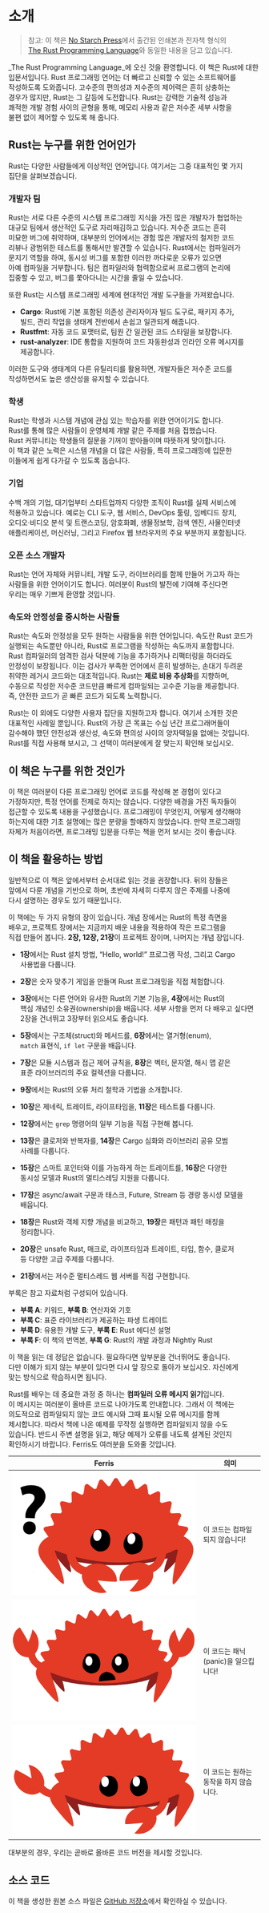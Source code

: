# 소개

> 참고: 이 책은 [No Starch Press][nsp]에서 출간된 인쇄본과 전자책 형식의  
> [The Rust Programming Language][nsprust]와 동일한 내용을 담고 있습니다.  

[nsprust]: https://nostarch.com/rust-programming-language-2nd-edition  
[nsp]: https://nostarch.com/  

_The Rust Programming Language_에 오신 것을 환영합니다. 이 책은 Rust에 대한  
입문서입니다. Rust 프로그래밍 언어는 더 빠르고 신뢰할 수 있는 소프트웨어를  
작성하도록 도와줍니다. 고수준의 편의성과 저수준의 제어력은 흔히 상충하는  
경우가 많지만, Rust는 그 갈등에 도전합니다. Rust는 강력한 기술적 성능과  
쾌적한 개발 경험 사이의 균형을 통해, 메모리 사용과 같은 저수준 세부 사항을  
불편 없이 제어할 수 있도록 해 줍니다.  

## Rust는 누구를 위한 언어인가

Rust는 다양한 사람들에게 이상적인 언어입니다. 여기서는 그중 대표적인 몇 가지  
집단을 살펴보겠습니다.  

### 개발자 팀

Rust는 서로 다른 수준의 시스템 프로그래밍 지식을 가진 많은 개발자가 협업하는  
대규모 팀에서 생산적인 도구로 자리매김하고 있습니다. 저수준 코드는 흔히  
미묘한 버그에 취약하며, 대부분의 언어에서는 경험 많은 개발자의 철저한 코드  
리뷰나 광범위한 테스트를 통해서만 발견할 수 있습니다. Rust에서는 컴파일러가  
문지기 역할을 하여, 동시성 버그를 포함한 이러한 까다로운 오류가 있으면  
아예 컴파일을 거부합니다. 팀은 컴파일러와 협력함으로써 프로그램의 논리에  
집중할 수 있고, 버그를 쫓아다니는 시간을 줄일 수 있습니다.  

또한 Rust는 시스템 프로그래밍 세계에 현대적인 개발 도구들을 가져왔습니다.  

- **Cargo**: Rust에 기본 포함된 의존성 관리자이자 빌드 도구로, 패키지 추가,  
  빌드, 관리 작업을 생태계 전반에서 손쉽고 일관되게 해줍니다.  
- **Rustfmt**: 자동 코드 포맷터로, 팀원 간 일관된 코드 스타일을 보장합니다.  
- **rust-analyzer**: IDE 통합을 지원하여 코드 자동완성과 인라인 오류 메시지를  
  제공합니다.  

이러한 도구와 생태계의 다른 유틸리티를 활용하면, 개발자들은 저수준 코드를  
작성하면서도 높은 생산성을 유지할 수 있습니다.  

### 학생

Rust는 학생과 시스템 개념에 관심 있는 학습자를 위한 언어이기도 합니다.  
Rust를 통해 많은 사람들이 운영체제 개발 같은 주제를 처음 접했습니다.  
Rust 커뮤니티는 학생들의 질문을 기꺼이 받아들이며 따뜻하게 맞이합니다.  
이 책과 같은 노력은 시스템 개념을 더 많은 사람들, 특히 프로그래밍에 입문한  
이들에게 쉽게 다가갈 수 있도록 돕습니다.  

### 기업

수백 개의 기업, 대기업부터 스타트업까지 다양한 조직이 Rust를 실제 서비스에  
적용하고 있습니다. 예로는 CLI 도구, 웹 서비스, DevOps 툴링, 임베디드 장치,  
오디오·비디오 분석 및 트랜스코딩, 암호화폐, 생물정보학, 검색 엔진, 사물인터넷  
애플리케이션, 머신러닝, 그리고 Firefox 웹 브라우저의 주요 부분까지 포함됩니다.  

### 오픈 소스 개발자

Rust는 언어 자체와 커뮤니티, 개발 도구, 라이브러리를 함께 만들어 가고자 하는  
사람들을 위한 언어이기도 합니다. 여러분이 Rust의 발전에 기여해 주신다면  
우리는 매우 기쁘게 환영할 것입니다.  

### 속도와 안정성을 중시하는 사람들

Rust는 속도와 안정성을 모두 원하는 사람들을 위한 언어입니다. 속도란 Rust 코드가  
실행되는 속도뿐만 아니라, Rust로 프로그램을 작성하는 속도까지 포함합니다.  
Rust 컴파일러의 엄격한 검사 덕분에 기능을 추가하거나 리팩터링을 하더라도  
안정성이 보장됩니다. 이는 검사가 부족한 언어에서 흔히 발생하는, 손대기 두려운  
취약한 레거시 코드와는 대조적입니다. Rust는 **제로 비용 추상화**를 지향하며,  
수동으로 작성한 저수준 코드만큼 빠르게 컴파일되는 고수준 기능을 제공합니다.  
즉, 안전한 코드가 곧 빠른 코드가 되도록 노력합니다.  

Rust는 이 외에도 다양한 사용자 집단을 지원하고자 합니다. 여기서 소개한 것은  
대표적인 사례일 뿐입니다. Rust의 가장 큰 목표는 수십 년간 프로그래머들이  
감수해야 했던 안전성과 생산성, 속도와 편의성 사이의 양자택일을 없애는 것입니다.  
Rust를 직접 사용해 보시고, 그 선택이 여러분에게 잘 맞는지 확인해 보십시오.  

## 이 책은 누구를 위한 것인가

이 책은 여러분이 다른 프로그래밍 언어로 코드를 작성해 본 경험이 있다고  
가정하지만, 특정 언어를 전제로 하지는 않습니다. 다양한 배경을 가진 독자들이  
접근할 수 있도록 내용을 구성했습니다. 프로그래밍이 무엇인지, 어떻게 생각해야  
하는지에 대한 기초 설명에는 많은 분량을 할애하지 않았습니다. 만약 프로그래밍  
자체가 처음이라면, 프로그래밍 입문을 다루는 책을 먼저 보시는 것이 좋습니다.  

## 이 책을 활용하는 방법

일반적으로 이 책은 앞에서부터 순서대로 읽는 것을 권장합니다. 뒤의 장들은  
앞에서 다룬 개념을 기반으로 하며, 초반에 자세히 다루지 않은 주제를 나중에  
다시 설명하는 경우도 있기 때문입니다.  

이 책에는 두 가지 유형의 장이 있습니다. 개념 장에서는 Rust의 특정 측면을  
배우고, 프로젝트 장에서는 지금까지 배운 내용을 적용하여 작은 프로그램을  
직접 만들어 봅니다. **2장, 12장, 21장**이 프로젝트 장이며, 나머지는 개념 장입니다.  

- **1장**에서는 Rust 설치 방법, “Hello, world!” 프로그램 작성, 그리고 Cargo  
  사용법을 다룹니다.  
- **2장**은 숫자 맞추기 게임을 만들며 Rust 프로그래밍을 직접 체험합니다.  
- **3장**에서는 다른 언어와 유사한 Rust의 기본 기능을, **4장**에서는 Rust의  
  핵심 개념인 소유권(ownership)을 배웁니다. 세부 사항을 먼저 다 배우고 싶다면  
  2장을 건너뛰고 3장부터 읽으셔도 좋습니다.  

- **5장**에서는 구조체(struct)와 메서드를, **6장**에서는 열거형(enum),  
  `match` 표현식, `if let` 구문을 배웁니다.  
- **7장**은 모듈 시스템과 접근 제어 규칙을, **8장**은 벡터, 문자열, 해시 맵 같은  
  표준 라이브러리의 주요 컬렉션을 다룹니다.  
- **9장**에서는 Rust의 오류 처리 철학과 기법을 소개합니다.  

- **10장**은 제네릭, 트레이트, 라이프타임을, **11장**은 테스트를 다룹니다.  
- **12장**에서는 `grep` 명령어의 일부 기능을 직접 구현해 봅니다.  

- **13장**은 클로저와 반복자를, **14장**은 Cargo 심화와 라이브러리 공유 모범  
  사례를 다룹니다.  
- **15장**은 스마트 포인터와 이를 가능하게 하는 트레이트를, **16장**은 다양한  
  동시성 모델과 Rust의 멀티스레딩 지원을 다룹니다.  
- **17장**은 async/await 구문과 태스크, Future, Stream 등 경량 동시성 모델을  
  배웁니다.  

- **18장**은 Rust와 객체 지향 개념을 비교하고, **19장**은 패턴과 패턴 매칭을  
  정리합니다.  
- **20장**은 unsafe Rust, 매크로, 라이프타임과 트레이트, 타입, 함수, 클로저  
  등 다양한 고급 주제를 다룹니다.  
- **21장**에서는 저수준 멀티스레드 웹 서버를 직접 구현합니다.  

부록은 참고 자료처럼 구성되어 있습니다.  
- **부록 A**: 키워드, **부록 B**: 연산자와 기호  
- **부록 C**: 표준 라이브러리가 제공하는 파생 트레이트  
- **부록 D**: 유용한 개발 도구, **부록 E**: Rust 에디션 설명  
- **부록 F**: 이 책의 번역본, **부록 G**: Rust의 개발 과정과 Nightly Rust  

이 책을 읽는 데 정답은 없습니다. 필요하다면 앞부분을 건너뛰어도 좋습니다.  
다만 이해가 되지 않는 부분이 있다면 다시 앞 장으로 돌아가 보십시오. 자신에게  
맞는 방식으로 학습하시면 됩니다.  

<span id="ferris"></span>  

Rust를 배우는 데 중요한 과정 중 하나는 **컴파일러 오류 메시지 읽기**입니다.  
이 메시지는 여러분이 올바른 코드로 나아가도록 안내합니다. 그래서 이 책에는  
의도적으로 컴파일되지 않는 코드 예시와 그때 표시될 오류 메시지를 함께  
제시합니다. 따라서 책에 나온 예제를 무작정 실행하면 컴파일되지 않을 수도  
있습니다. 반드시 주변 설명을 읽고, 해당 예제가 오류를 내도록 설계된 것인지  
확인하시기 바랍니다. Ferris도 여러분을 도와줄 것입니다.  

| Ferris                                                                                                           | 의미                                   |
| ---------------------------------------------------------------------------------------------------------------- | -------------------------------------- |
| <img src="img/ferris/does_not_compile.svg" class="ferris-explain" alt="Ferris with a question mark"/>            | 이 코드는 컴파일되지 않습니다!         |
| <img src="img/ferris/panics.svg" class="ferris-explain" alt="Ferris throwing up their hands"/>                   | 이 코드는 패닉(panic)을 일으킵니다!    |
| <img src="img/ferris/not_desired_behavior.svg" class="ferris-explain" alt="Ferris with one claw up, shrugging"/> | 이 코드는 원하는 동작을 하지 않습니다. |  

대부분의 경우, 우리는 곧바로 올바른 코드 버전을 제시할 것입니다.  

## 소스 코드

이 책을 생성한 원본 소스 파일은 [GitHub 저장소][book]에서 확인하실 수 있습니다.  

[book]: https://github.com/rust-lang/book/tree/main/src  
